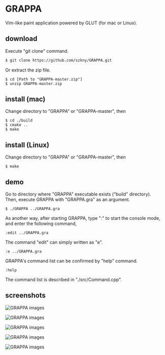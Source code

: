 # GRAPPA
Vim-like paint application powered by GLUT (for mac or Linux).         

## download
Execute "git clone" command.
```bash
$ git clone https://github.com/szkny/GRAPPA.git
```
Or extract the zip file.   
```bash:bash
$ cd [Path to "GRAPPA-master.zip"]
$ unzip GRAPPA-master.zip
```

## install (mac)
Change directory to "GRAPPA" or "GRAPPA-master", then
```bash:bash
$ cd ./build
$ cmake ..
$ make
```

## install (Linux)
Change directory to "GRAPPA" or "GRAPPA-master", then
```bash:bash
$ make
```

## demo
Go to directory where "GRAPPA" executable exists ("build" directory).     
Then, execute GRAPPA with "GRAPPA.gra" as an argument.
```bash:bash
$ ./GRAPPA ../GRAPPA.gra
```
As another way, after starting GRAPPA, type ":" to start the console mode, and enter the following command,
```vim:grappa consol
:edit ../GRAPPA.gra
```
The command "edit" can simply written as "e".
```vim:grappa consol
:e ../GRAPPA.gra
```
GRAPPA's command list can be confirmed by "help" command.
```vim:grappa consol
:help
```
The command list is described in "./src/Command.cpp".

## screenshots
![GRAPPA images](https://github.com/szkny/GRAPPA/wiki/images/movie4.gif)

![GRAPPA images](https://github.com/szkny/GRAPPA/wiki/images/movie2.gif)

![GRAPPA images](https://github.com/szkny/GRAPPA/wiki/images/GRAPPA_screenshot2.png)

![GRAPPA images](https://github.com/szkny/GRAPPA/wiki/images/GRAPPA_screenshot.png)

![GRAPPA images](https://github.com/szkny/GRAPPA/wiki/images/OctoCat.png)
